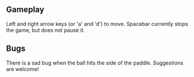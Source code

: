 ## Gameplay
Left and right arrow keys (or 'a' and 'd') to move.
Spacebar currently stops the game, but does not pause it.

## Bugs
There is a sad bug when the ball hits the side of the paddle. Suggestions are welcome!